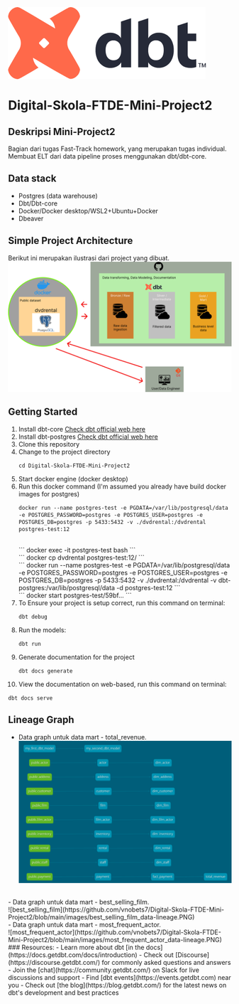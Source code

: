 ![image](https://github.com/vnobets7/Digital-Skola-FTDE-Mini-Project2/blob/main/images/dbt-signature_tm.png)

# Digital-Skola-FTDE-Mini-Project2
## Deskripsi Mini-Project2
Bagian dari tugas Fast-Track homework, yang merupakan tugas individual. Membuat ELT dari data pipeline proses menggunakan dbt/dbt-core.

## Data stack
- Postgres (data warehouse)
- Dbt/Dbt-core
- Docker/Docker desktop/WSL2+Ubuntu+Docker
- Dbeaver

##  Simple Project Architecture
Berikut ini merupakan ilustrasi dari project yang dibuat. <br>
![Project Architecture](https://github.com/vnobets7/Digital-Skola-FTDE-Mini-Project2/blob/main/images/Project-architecture.png)

## Getting Started
1. Install dbt-core [Check dbt official web here](https://docs.getdbt.com/docs/installation)
2. Install dbt-postgres [Check dbt official web here](https://docs.getdbt.com/docs/core/pip-install)
3. Clone this repository
4. Change to the project directory 
   ```
   cd Digital-Skola-FTDE-Mini-Project2
   ```
5. Start docker engine (docker desktop)
6. Run this docker command (I'm assumed you already have build docker images for postgres)
   ```
   docker run --name postgres-test -e PGDATA=/var/lib/postgresql/data -e POSTGRES_PASSWORD=postgres -e POSTGRES_USER=postgres -e POSTGRES_DB=postgres -p 5433:5432 -v ./dvdrental:/dvdrental postgres-test:12
   ```
   <br>
   ```
   docker exec -it postgres-test bash
   ```
   <br>
   ```
   docker cp dvdrental postgres-test:12/
   ```
   <br>
   ```
   docker run --name postgres-test -e PGDATA=/var/lib/postgresql/data -e POSTGRES_PASSWORD=postgres -e POSTGRES_USER=postgres -e POSTGRES_DB=postgres -p 5433:5432 -v ./dvdrental:/dvdrental -v dbt-postgres:/var/lib/postgresql/data -d postgres-test:12
   ```
   <br>
   ```
   docker start postgres-test/59bf...
   ```
7. To Ensure your project is setup correct, run this command on terminal:
   ```
   dbt debug
   ```
8. Run the models:
   ```
   dbt run
   ```
9. Generate documentation for the project
   ```
   dbt docs generate
   ```
10. View the documentation on web-based, run this command on terminal:
   ```
   dbt docs serve
   ```

## Lineage Graph
- Data graph untuk data mart - total_revenue. <br>
![total_revenue](https://github.com/vnobets7/Digital-Skola-FTDE-Mini-Project2/blob/main/images/total_revenue_data-lineage.PNG)
<br>
- Data graph untuk data mart - best_selling_film. <br>
![best_selling_film](https://github.com/vnobets7/Digital-Skola-FTDE-Mini-Project2/blob/main/images/best_selling_film_data-lineage.PNG)
<br>
- Data graph untuk data mart - most_frequent_actor. <br>
![most_frequent_actor](https://github.com/vnobets7/Digital-Skola-FTDE-Mini-Project2/blob/main/images/most_frequent_actor_data-lineage.PNG)
<br>
### Resources:
- Learn more about dbt [in the docs](https://docs.getdbt.com/docs/introduction)
- Check out [Discourse](https://discourse.getdbt.com/) for commonly asked questions and answers
- Join the [chat](https://community.getdbt.com/) on Slack for live discussions and support
- Find [dbt events](https://events.getdbt.com) near you
- Check out [the blog](https://blog.getdbt.com/) for the latest news on dbt's development and best practices
